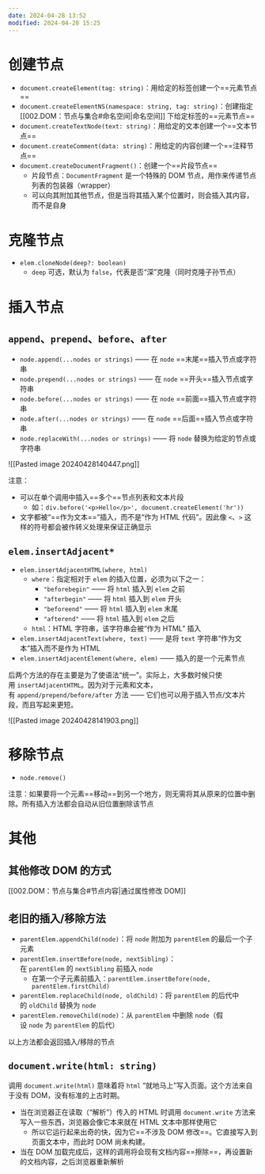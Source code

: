 ```yaml
---
date: 2024-04-28 13:52
modified: 2024-04-28 15:25
---
```


# 创建节点

- `document.createElement(tag: string)`：用给定的标签创建一个==元素节点==
- `document.createElementNS(namespace: string, tag: string)`：创建指定 [[002.DOM：节点与集合#命名空间|命名空间]] 下给定标签的==元素节点==
- `document.createTextNode(text: string)`：用给定的文本创建一个==文本节点==
- `document.createComment(data: string)`：用给定的内容创建一个==注释节点==
- `document.createDocumentFragment()`：创建一个==片段节点==
	- 片段节点：`DocumentFragment` 是一个特殊的 DOM 节点，用作来传递节点列表的包装器（wrapper）
	- 可以向其附加其他节点，但是当将其插入某个位置时，则会插入其内容，而不是自身

# 克隆节点

- `elem.cloneNode(deep?: boolean)`
	- `deep` 可选，默认为 `false`，代表是否“深”克隆（同时克隆子孙节点）

# 插入节点

## `append`、`prepend`、`before`、`after`

- `node.append(...nodes or strings)` —— 在 `node` ==末尾==插入节点或字符串
- `node.prepend(...nodes or strings)` —— 在 `node` ==开头==插入节点或字符串
- `node.before(...nodes or strings)` —— 在 `node` ==前面==插入节点或字符串
- `node.after(...nodes or strings)` —— 在 `node` ==后面==插入节点或字符串
- `node.replaceWith(...nodes or strings)` —— 将 `node` 替换为给定的节点或字符串

![[Pasted image 20240428140447.png]]

注意：

- 可以在单个调用中插入==多个==节点列表和文本片段
	- 如：`div.before('<p>Hello</p>', document.createElement('hr'))`
- 文字都被“==作为文本==”插入，而不是“作为 HTML 代码”。因此像 `<`、`>` 这样的符号都会被作转义处理来保证正确显示

## `elem.insertAdjacent*`

- `elem.insertAdjacentHTML(where, html)`
	- `where`：指定相对于 `elem` 的插入位置，必须为以下之一：
		- `"beforebegin"` —— 将 `html` 插入到 `elem` 之前
		- `"afterbegin"` —— 将 `html` 插入到 `elem` 开头
		- `"beforeend"` —— 将 `html` 插入到 `elem` 末尾
		- `"afterend"` —— 将 `html` 插入到 `elem` 之后
	- `html`：HTML 字符串，该字符串会被“作为 HTML” 插入
- `elem.insertAdjacentText(where, text)` —— 是将 `text` 字符串“作为文本”插入而不是作为 HTML
- `elem.insertAdjacentElement(where, elem)` —— 插入的是一个元素节点

后两个方法的存在主要是为了使语法“统一”。实际上，大多数时候只使用 `insertAdjacentHTML`。因为对于元素和文本，有 `append/prepend/before/after` 方法 —— 它们也可以用于插入节点/文本片段，而且写起来更短。

![[Pasted image 20240428141903.png]]

# 移除节点

- `node.remove()`

注意：如果要将一个元素==移动==到另一个地方，则无需将其从原来的位置中删除。所有插入方法都会自动从旧位置删除该节点

# 其他

## 其他修改 DOM 的方式

[[002.DOM：节点与集合#节点内容|通过属性修改 DOM]]

## 老旧的插入/移除方法

- `parentElem.appendChild(node)`：将 `node` 附加为 `parentElem` 的最后一个子元素
- `parentElem.insertBefore(node, nextSibling)`：在 `parentElem` 的 `nextSibling` 前插入 `node`
	- 在第一个子元素前插入：`parentElem.insertBefore(node, parentElem.firstChild)`
- `parentElem.replaceChild(node, oldChild)`：将 `parentElem` 的后代中的 `oldChild` 替换为 `node`
- `parentElem.removeChild(node)`：从 `parentElem` 中删除 `node`（假设 `node` 为 `parentElem` 的后代）

以上方法都会返回插入/移除的节点

## `document.write(html: string)`

调用 `document.write(html)` 意味着将 `html` “就地马上”写入页面。这个方法来自于没有 DOM，没有标准的上古时期。

- 当在浏览器正在读取（“解析”）传入的 HTML 时调用 `document.write` 方法来写入一些东西，浏览器会像它本来就在 HTML 文本中那样使用它
	- 所以它运行起来出奇的快，因为它==不涉及 DOM 修改==。它直接写入到页面文本中，而此时 DOM 尚未构建。
- 当在 DOM 加载完成后，这样的调用将会现有文档内容==擦除==，再设置新的文档内容，之后浏览器重新解析
